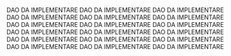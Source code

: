 DAO  DA IMPLEMENTARE
DAO  DA IMPLEMENTARE
DAO  DA IMPLEMENTARE
DAO  DA IMPLEMENTARE
DAO  DA IMPLEMENTARE
DAO  DA IMPLEMENTARE
DAO  DA IMPLEMENTARE
DAO  DA IMPLEMENTARE
DAO  DA IMPLEMENTARE
DAO  DA IMPLEMENTARE
DAO  DA IMPLEMENTARE
DAO  DA IMPLEMENTARE
DAO  DA IMPLEMENTARE
DAO  DA IMPLEMENTARE
DAO  DA IMPLEMENTARE
DAO  DA IMPLEMENTARE
DAO  DA IMPLEMENTARE
DAO  DA IMPLEMENTARE

